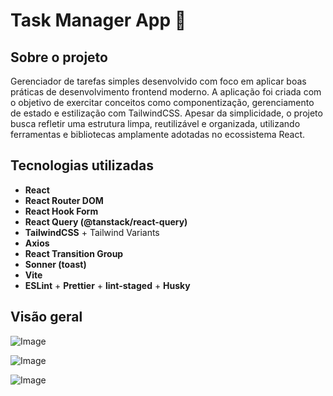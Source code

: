 # Task Manager App 📝

## Sobre o projeto

Gerenciador de tarefas simples desenvolvido com foco em aplicar boas práticas de desenvolvimento frontend moderno. A aplicação foi criada com o objetivo de exercitar conceitos como componentização, gerenciamento de estado e estilização com TailwindCSS. Apesar da simplicidade, o projeto busca refletir uma estrutura limpa, reutilizável e organizada, utilizando ferramentas e bibliotecas amplamente adotadas no ecossistema React.

## Tecnologias utilizadas

- **React**
- **React Router DOM**
- **React Hook Form**
- **React Query (@tanstack/react-query)**
- **TailwindCSS** + Tailwind Variants
- **Axios**
- **React Transition Group**
- **Sonner (toast)**
- **Vite**
- **ESLint** + **Prettier** + **lint-staged** + **Husky**

## Visão geral

![Image](https://github.com/user-attachments/assets/543be53e-2fd3-40bf-9b52-5666224ba22d)

![Image](https://github.com/user-attachments/assets/aa010dff-152c-455c-bb23-6da5af65bf84)

![Image](https://github.com/user-attachments/assets/89e3d261-552a-4b90-81d7-9534cd111911)
